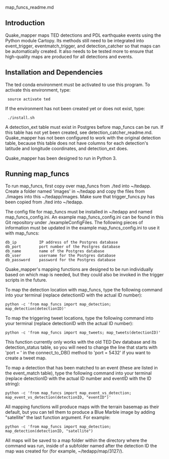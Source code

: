 map_funcs_readme.md

Introduction
------------

Quake_mapper maps TED detections and PDL earthquake events using the Python module Cartopy. Its methods still need to be integrated into event_trigger, eventmatch_trigger, and detection_catcher so that maps can be automatically created. It also needs to be tested more to ensure that high-quality maps are produced for all detections and events.

Installation and Dependencies
-----------------------------

The ted conda environment must be activated to use this program. To activate this environment, type:
   
     source activate ted

If the environment has not been created yet or does not exist, type:

     ./install.sh

A detection_ext table must exist in Postgres before map_funcs can be run. If this table has not yet been created, see detection_catcher_readme.md. Quake_mapper has not been configured to work with the original detection table, because this table does not have columns for each detection's latitude and longitude coordinates, and detection_ext does.

Quake_mapper has been designed to run in Python 3.

Running map_funcs
-----------------

To run map_funcs, first copy over map_funcs from ./ted into ~/tedapp. Create a folder named 'images' in ~/tedapp and copy the files from ./images into this ~/tedapp/images. Make sure that trigger_funcs.py has been copied from ./ted into ~/tedapp.

The config file for map_funcs must be installed in ~/tedapp and named map_funcs_config.ini. An example map_funcs_config.ini can be found in this Git repository under ./exampleConfigFiles. The following pieces of information must be updated in the example map_funcs_config.ini to use it with map_funcs:

    db_ip          IP address of the Postgres database
    db_port        port number of the Postgres database
    db_name        name of the Postgres database
    db_user        username for the Postgres database
    db_password    password for the Postgres database

Quake_mapper's mapping functions are designed to be run individually based on which map is needed, but they could also be invoked in the trigger scripts in the future. 

To map the detection location with map_funcs, type the following command into your terminal (replace detectionID with the actual ID number):

    python -c 'from map_funcs import map_detection; map_detection(detectionID)'

To map the triggering tweet locations, type the following command into your terminal (replace detectionID with the actual ID number):

    python -c 'from map_funcs import map_tweets; map_tweets(detectionID)'

This function currently only works with the old TED Dev database and its detection_status table, so you will need to change the line that starts with 'port = ' in the connect_to_DB() method to 'port = 5432' if you want to create a tweet map. 

To map a detection that has been matched to an event (these are listed in the event_match table), type the following command into your terminal (replace detectionID with the actual ID number and eventID with the ID string):

    python -c 'from map_funcs import map_event_vs_detection; map_event_vs_detection(detectionID, "eventID")'

All mapping functions will produce maps with the terrain basemap as their default, but you can tell them to produce a Blue Marble image by adding "satellite" the last function argument. For example:

    python -c 'from map_funcs import map_detection; map_detection(detectionID, "satellite")

All maps will be saved to a map folder within the directory where the command was run, inside of a subfolder named after the detection ID the map was created for (for example, ~/tedapp/map/3127/).
